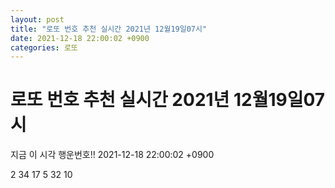 ```yaml
---
layout: post
title: "로또 번호 추천 실시간 2021년 12월19일07시"
date: 2021-12-18 22:00:02 +0900
categories: 로또
---
```


# 로또 번호 추천 실시간 2021년 12월19일07시

지금 이 시각 행운번호!! 2021-12-18 22:00:02 +0900

 2  34  17  5  32  10 

